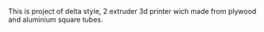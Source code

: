 This is project of delta style, 2 extruder 3d printer wich made from plywood and aluminium square tubes.
